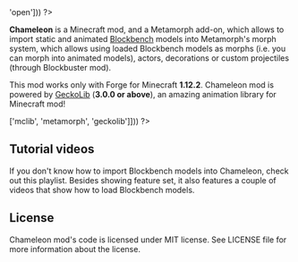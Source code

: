 <?php template('banner', array_merge($__data__, ['abandoned' => 'open'])) ?> 

<?php template('links', $__data__) ?> 

**Chameleon** is a Minecraft mod, and a Metamorph add-on, which allows to import static and animated [Blockbench](<?php echo $links['blockbench'] ?>) models into Metamorph's morph system, which allows using loaded Blockbench models as morphs (i.e. you can morph into animated models), actors, decorations or custom projectiles (through Blockbuster mod). 

This mod works only with Forge for Minecraft **1.12.2**. Chameleon mod is powered by [GeckoLib](<?php echo $links['geckolib']['curse'] ?>) (**3.0.0 or above**), an amazing animation library for Minecraft mod!

<?php template('install', array_merge($__data__, ['dependencies' => ['mclib', 'metamorph', 'geckolib']])) ?> 

## Tutorial videos

If you don't know how to import Blockbench models into Chameleon, check out this playlist. Besides showing feature set, it also features a couple of videos that show how to load Blockbench models.

<?php echo youtube('97romIu2DGo?list=PLLnllO8nnzE94k_xh3tqX58_tJzx92NcG', $domain) ?> 

<?php template('bugs', $__data__) ?> 

<?php if ($domain === \mchorse\GH): ?> 
## License

Chameleon mod's code is licensed under MIT license. See LICENSE file for more information about the license.
<?php endif ?>